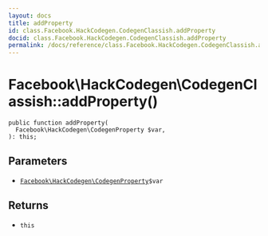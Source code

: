 ```yaml
---
layout: docs
title: addProperty
id: class.Facebook.HackCodegen.CodegenClassish.addProperty
docid: class.Facebook.HackCodegen.CodegenClassish.addProperty
permalink: /docs/reference/class.Facebook.HackCodegen.CodegenClassish.addProperty/
---
```

# Facebook\\HackCodegen\\CodegenClassish::addProperty()




``` Hack
public function addProperty(
  Facebook\HackCodegen\CodegenProperty $var,
): this;
```




## Parameters




* [` Facebook\HackCodegen\CodegenProperty `](<class.Facebook.HackCodegen.CodegenProperty.md>)`` $var ``




## Returns




- ` this `
